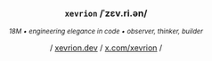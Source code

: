 <div align="center">

  ### `xevrion` /ˈzɛv.ri.ən/

  <sup><i>18M • engineering elegance in code • observer, thinker, builder</i></sup>
 <samp>
<!-- / <a href="https://xevrion.dev">xevrion.dev</a> / <a href="https://elysium.cx">elysium.cx</a>   -->
<!-- <br> -->
/ <a href="https://xevrion.dev">xevrion.dev</a> / <a href="https://x.com/xevrion_the1">x.com/xevrion</a> /  
 </samp> 

</div>


